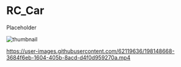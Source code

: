 # RC_Car

Placeholder

![thumbnail](https://user-images.githubusercontent.com/62119636/198149085-b5f36b5a-73cd-49cf-bad8-815aff9bfbc0.jpg)

https://user-images.githubusercontent.com/62119636/198148668-3684f6eb-1604-405b-8acd-d4f0d959270a.mp4


